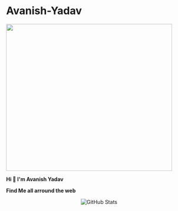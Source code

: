 # Avanish-Yadav
<a href="URL_REDIRECT" target="blank"><img align="center" height = "400px" width = "450px" src="https://camo.githubusercontent.com/9eb3fdcaa648566c6a055c75fc17dbaf3849b11ede8019397a30d2092fdcd3be/68747470733a2f2f7374617469632e7769787374617469632e636f6d2f6d656469612f3262653163655f38363435363739303038343534313865626664363165323937363337343634647e6d76322e676966" height="100" />
  </a>
  
   **Hi <span class="wave">👋</span> I'm Avanish Yadav**
   
   
   **Find Me all arround the web**
   <p align="center">
    <img src="https://github-readme-streak-stats.herokuapp.com?user=Landris18&theme=leafy&date_format=j%20M%5B%20Y%5D&ring=047884&sideNums=06ACBD&dates=06ACBD&currStreakNum=08E8FF&currStreakLabel=08E8FF&background=ffffff00&hide_border=true" alt="GitHub Stats" /> <br/><br/>
